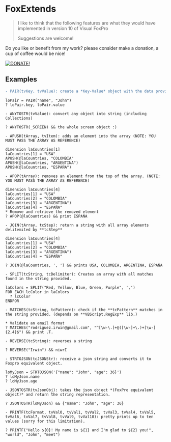 FoxExtends
==========

> I like to think that the following features are what they would have implemented in version 10 of Visual FoxPro
>
> Suggestions are welcome!

Do you like or benefit from my work? please consider make a donation, a cup of coffee would be nice!

[![DONATE!](http://www.pngall.com/wp-content/uploads/2016/05/PayPal-Donate-Button-PNG-File-180x100.png)](https://www.paypal.com/donate/?hosted_button_id=LXQYXFP77AD2G) 

## Examples

```diff
- PAIR(tvKey, tvValue): create a *Key-Value* object with the data provided.
```
```xBase
loPair = PAIR("name", "John")
? loPair.key, loPair.value
```

`- ANYTOSTR(tvValue): convert any object into string (including Collections)`
```xBase
? ANYTOSTR(_SCREEN) && the whole screen object :)
```

`- APUSH(tArray, tvItem): adds an element into the array (NOTE: YOU MUST PASS THE ARRAY AS REFERENCE)`
```xBase
dimension laCountries[1]
laCountries[1] = "USA"
APUSH(@laCountries, "COLOMBIA"
APUSH(@laCountries, "ARGENTINA")
APUSH(@laCountries, "ESPAÑA")
```

`- APOP(tArray): removes an element from the top of the array. (NOTE: YOU MUST PASS THE ARRAY AS REFERENCE)`
```xBase
dimension laCountries[4]
laCountries[1] = "USA"
laCountries[2] = "COLOMBIA"
laCountries[3] = "ARGENTINA")
laCountries[4] = "ESPAÑA"
* Remove and retrieve the removed element
? APOP(@laCountries) && print ESPAÑA
```

`- JOIN(tArray, tcStep): return a string with all array elements delitemited by **tcStep**`
```xBase
dimension laCountries[4]
laCountries[1] = "USA"
laCountries[2] = "COLOMBIA"
laCountries[3] = "ARGENTINA")
laCountries[4] = "ESPAÑA"

? JOIN(@laCountries, ', ') && prints USA, COLOMBIA, ARGENTINA, ESPAÑA
```

`- SPLIT(tcString, tcDelimiter): Creates an array with all matches found in the string provided.`
```xBase
laColors = SPLIT("Red, Yellow, Blue, Green, Purple", ',')
FOR EACH lcColor in laColors
  ? lcColor
ENDFOR
```

`- MATCHES(tcString, tcPattern): check if the **tcPattern** matches in the string provided. (depends on **VBScript.RegExp** lib.)`
```xBase
* Validate an email format
? MATCHES("rodriguez.irwin@gmail.com", "^[\w-\.]+@([\w-]+\.)+[\w-]{2,4}$") && print .T.
```

`- REVERSE(tcString): reverses a string`
```xBase
? REVERSE("Irwin") && niwrI
```

`- STRTOJSON(tcJSONStr): receive a json string and converts it to Foxpro equivalent object.`
```xBase
loMyJson = STRTOJSON('{"name": "John", "age": 36}')
? loMyJson.name
? loMyJson.age
```

`- JSONTOSTR(tvJsonObj): takes the json object *(FoxPro equivalent object)* and return the string representation.`
```xBase
? JSONTOSTR(loMyJson) && {"name": "John", "age": 36}
```

`- PRINTF(tcFormat, tvVal0, tvVal1, tvVal2, tvVal3, tvVal4, tvVal5, tvVal6, tvVal7, tvVal8, tvVal9, tvVal10): pretty prints up to ten values (sorry for this limitation).`
```xBase
? PRINTF("Hello ${0}! My name is ${1} and I'm glad to ${2} you!", "world", "John", "meet")
```

